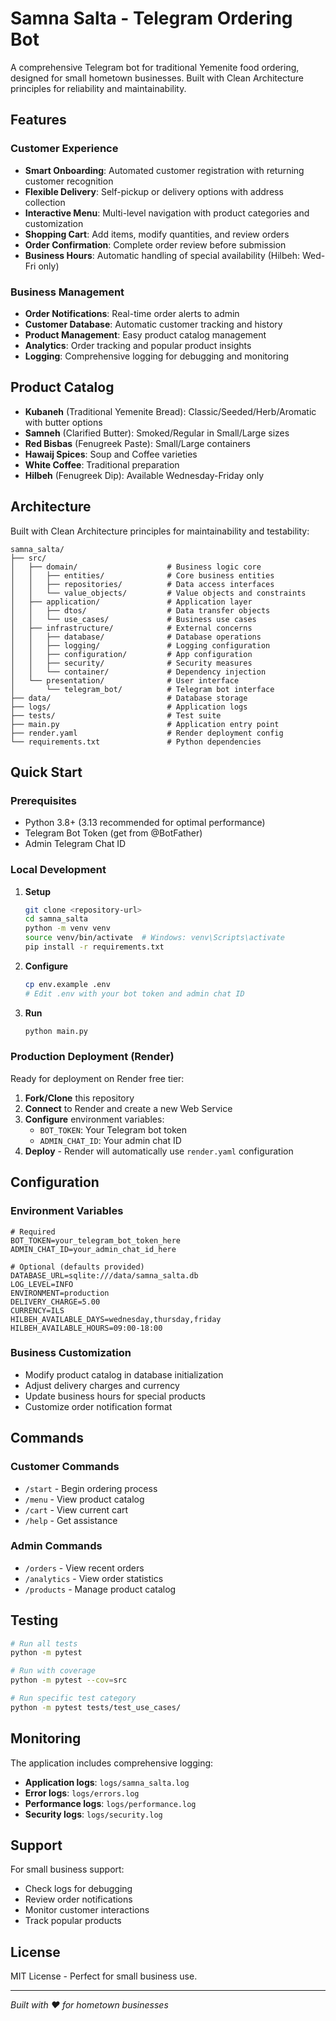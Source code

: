 # Samna Salta - Telegram Ordering Bot

A comprehensive Telegram bot for traditional Yemenite food ordering, designed for small hometown businesses. Built with Clean Architecture principles for reliability and maintainability.

## Features

### Customer Experience
- **Smart Onboarding**: Automated customer registration with returning customer recognition
- **Flexible Delivery**: Self-pickup or delivery options with address collection
- **Interactive Menu**: Multi-level navigation with product categories and customization
- **Shopping Cart**: Add items, modify quantities, and review orders
- **Order Confirmation**: Complete order review before submission
- **Business Hours**: Automatic handling of special availability (Hilbeh: Wed-Fri only)

### Business Management
- **Order Notifications**: Real-time order alerts to admin
- **Customer Database**: Automatic customer tracking and history
- **Product Management**: Easy product catalog management
- **Analytics**: Order tracking and popular product insights
- **Logging**: Comprehensive logging for debugging and monitoring

## Product Catalog

- **Kubaneh** (Traditional Yemenite Bread): Classic/Seeded/Herb/Aromatic with butter options
- **Samneh** (Clarified Butter): Smoked/Regular in Small/Large sizes
- **Red Bisbas** (Fenugreek Paste): Small/Large containers
- **Hawaij Spices**: Soup and Coffee varieties
- **White Coffee**: Traditional preparation
- **Hilbeh** (Fenugreek Dip): Available Wednesday-Friday only

## Architecture

Built with Clean Architecture principles for maintainability and testability:

```
samna_salta/
├── src/
│   ├── domain/                    # Business logic core
│   │   ├── entities/              # Core business entities
│   │   ├── repositories/          # Data access interfaces
│   │   └── value_objects/         # Value objects and constraints
│   ├── application/               # Application layer
│   │   ├── dtos/                  # Data transfer objects
│   │   └── use_cases/             # Business use cases
│   ├── infrastructure/            # External concerns
│   │   ├── database/              # Database operations
│   │   ├── logging/               # Logging configuration
│   │   ├── configuration/         # App configuration
│   │   ├── security/              # Security measures
│   │   └── container/             # Dependency injection
│   └── presentation/              # User interface
│       └── telegram_bot/          # Telegram bot interface
├── data/                          # Database storage
├── logs/                          # Application logs
├── tests/                         # Test suite
├── main.py                        # Application entry point
├── render.yaml                    # Render deployment config
└── requirements.txt               # Python dependencies
```

## Quick Start

### Prerequisites
- Python 3.8+ (3.13 recommended for optimal performance)
- Telegram Bot Token (get from @BotFather)
- Admin Telegram Chat ID

### Local Development

1. **Setup**
   ```bash
   git clone <repository-url>
   cd samna_salta
   python -m venv venv
   source venv/bin/activate  # Windows: venv\Scripts\activate
   pip install -r requirements.txt
   ```

2. **Configure**
   ```bash
   cp env.example .env
   # Edit .env with your bot token and admin chat ID
   ```

3. **Run**
   ```bash
   python main.py
   ```

### Production Deployment (Render)

Ready for deployment on Render free tier:

1. **Fork/Clone** this repository
2. **Connect** to Render and create a new Web Service
3. **Configure** environment variables:
   - `BOT_TOKEN`: Your Telegram bot token
   - `ADMIN_CHAT_ID`: Your admin chat ID
4. **Deploy** - Render will automatically use `render.yaml` configuration

## Configuration

### Environment Variables
```env
# Required
BOT_TOKEN=your_telegram_bot_token_here
ADMIN_CHAT_ID=your_admin_chat_id_here

# Optional (defaults provided)
DATABASE_URL=sqlite:///data/samna_salta.db
LOG_LEVEL=INFO
ENVIRONMENT=production
DELIVERY_CHARGE=5.00
CURRENCY=ILS
HILBEH_AVAILABLE_DAYS=wednesday,thursday,friday
HILBEH_AVAILABLE_HOURS=09:00-18:00
```

### Business Customization
- Modify product catalog in database initialization
- Adjust delivery charges and currency
- Update business hours for special products
- Customize order notification format

## Commands

### Customer Commands
- `/start` - Begin ordering process
- `/menu` - View product catalog
- `/cart` - View current cart
- `/help` - Get assistance

### Admin Commands
- `/orders` - View recent orders
- `/analytics` - View order statistics
- `/products` - Manage product catalog

## Testing

```bash
# Run all tests
python -m pytest

# Run with coverage
python -m pytest --cov=src

# Run specific test category
python -m pytest tests/test_use_cases/
```

## Monitoring

The application includes comprehensive logging:
- **Application logs**: `logs/samna_salta.log`
- **Error logs**: `logs/errors.log`
- **Performance logs**: `logs/performance.log`
- **Security logs**: `logs/security.log`

## Support

For small business support:
- Check logs for debugging
- Review order notifications
- Monitor customer interactions
- Track popular products

## License

MIT License - Perfect for small business use.

---

*Built with ❤️ for hometown businesses* 